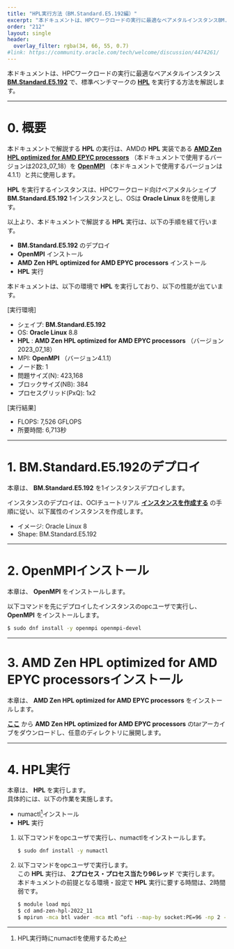```yaml
---
title: "HPL実行方法（BM.Standard.E5.192編）"
excerpt: "本ドキュメントは、HPCワークロードの実行に最適なベアメタルインスタンスBM.Standard.E5.192で、標準ベンチマークのHPLを実行する方法を解説します。"
order: "212"
layout: single
header:
  overlay_filter: rgba(34, 66, 55, 0.7)
#link: https://community.oracle.com/tech/welcome/discussion/4474261/
---
```


本ドキュメントは、HPCワークロードの実行に最適なベアメタルインスタンス **[BM.Standard.E5.192](https://docs.oracle.com/ja-jp/iaas/Content/Compute/References/computeshapes.htm#bm-standard)** で、標準ベンチマークの **[HPL](https://www.netlib.org/benchmark/hpl/)** を実行する方法を解説します。

***
# 0. 概要

本ドキュメントで解説する **HPL** の実行は、AMDの **HPL** 実装である **[AMD Zen HPL optimized for AMD EPYC processors](https://www.amd.com/en/developer/zen-software-studio/applications/pre-built-applications.html)** （本ドキュメントで使用するバージョンは2023_07_18）を **[OpenMPI](https://www.open-mpi.org/)** （本ドキュメントで使用するバージョンは4.1.1）と共に使用します。

**HPL** を実行するインスタンスは、HPCワークロード向けベアメタルシェイプ **BM.Standard.E5.192** 1インスタンスとし、OSは **Oracle Linux** 8を使用します。

以上より、本ドキュメントで解説する **HPL** 実行は、以下の手順を経て行います。

- **BM.Standard.E5.192** のデプロイ
- **OpenMPI** インストール
- **AMD Zen HPL optimized for AMD EPYC processors** インストール
- **HPL** 実行

本ドキュメントは、以下の環境で **HPL** を実行しており、以下の性能が出ています。

[実行環境]
- シェイプ: **BM.Standard.E5.192**
- OS: **Oracle Linux** 8.8
-  **HPL** : **AMD Zen HPL optimized for AMD EPYC processors** （バージョン2023_07_18）
- MPI: **OpenMPI** （バージョン4.1.1）
- ノード数: 1
- 問題サイズ(N): 423,168
- ブロックサイズ(NB): 384
- プロセスグリッド(PxQ): 1x2

[実行結果]
- FLOPS: 7,526 GFLOPS
- 所要時間: 6,713秒

***
# 1. BM.Standard.E5.192のデプロイ

本章は、 **BM.Standard.E5.192** を1インスタンスデプロイします。

インスタンスのデプロイは、OCIチュートリアル **[インスタンスを作成する](https://oracle-japan.github.io/ocitutorials/beginners/creating-compute-instance)** の手順に従い、以下属性のインスタンスを作成します。

- イメージ: Oracle Linux 8
- Shape: BM.Standard.E5.192

***
# 2. OpenMPIインストール

本章は、 **OpenMPI** をインストールします。

以下コマンドを先にデプロイしたインスタンスのopcユーザで実行し、 **OpenMPI** をインストールします。

```sh
$ sudo dnf install -y openmpi openmpi-devel
```

***
# 3. AMD Zen HPL optimized for AMD EPYC processorsインストール

本章は、 **AMD Zen HPL optimized for AMD EPYC processors** をインストールします。  

**[ここ](https://www.amd.com/en/developer/zen-software-studio/applications/pre-built-applications/zen-hpl-eula.html?filename=amd-zen-hpl-2023_07_18.tar.gz)** から **AMD Zen HPL optimized for AMD EPYC processors** のtarアーカイブをダウンロードし、任意のディレクトリに展開します。



***
# 4. HPL実行

本章は、 **HPL** を実行します。  
具体的には、以下の作業を実施します。

- numactl[^numactl]インストール
- **HPL** 実行

[^numactl]: HPL実行時にnumactlを使用するため

1. 以下コマンドをopcユーザで実行し、numactlをインストールします。

    ```sh
    $ sudo dnf install -y numactl
    ```

2. 以下コマンドをopcユーザで実行します。  
この **HPL** 実行は、 **2プロセス・プロセス当たり96レッド** で実行します。  
本ドキュメントの前提となる環境・設定で **HPL** 実行に要する時間は、2時間弱です。

    ```sh
    $ module load mpi
    $ cd amd-zen-hpl-2022_11
    $ mpirun -mca btl vader -mca mtl ^ofi --map-by socket:PE=96 -np 2 --bind-to core -x OMP_NUM_THREADS=96 -x OMP_PROC_BIND=close -x OMP_PLACES=cores numactl --localalloc ./xhpl
    ```